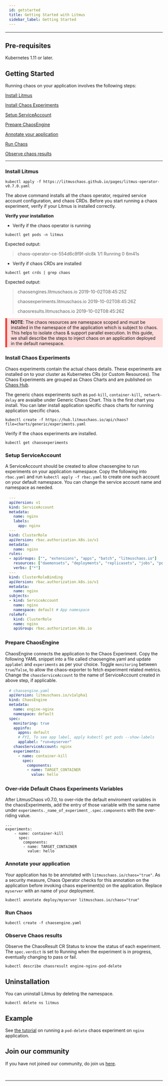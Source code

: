 ```yaml
---
id: getstarted 
title: Getting Started with Litmus
sidebar_label: Getting Started 
---
```


------
<html>
<head>
<style>
div {
  margin-bottom: 15px;
  padding: 4px 12px;
}
.danger {
  background-color: #ffdddd;
  border-left: 6px solid #f44336;
}
</style>
</head>
<body>

## Pre-requisites

Kubernetes 1.11 or later.

## Getting Started

Running chaos on your application involves the following steps:

[Install Litmus](#install-litmus)

[Install Chaos Experiments](#install-chaos-experiments)

[Setup ServiceAccount](#setup-serviceaccount)

[Prepare ChaosEngine](#prepare-chaosengine)

[Annotate your application](#annotate-your-application)

[Run Chaos](#run-chaos)

[Observe chaos results](#observe-chaos-results)

<hr>



###  Install Litmus

```
kubectl apply -f https://litmuschaos.github.io/pages/litmus-operator-v0.7.0.yaml
```

The above command installs all the chaos operator, required service account configuration, and chaos CRDs. Before you start running a chaos experiment, verify if your Litmus is installed correctly.

**Verify your installation**

- Verify if the chaos operator is running 

```
kubectl get pods -n litmus
```

 Expected output:




>chaos-operator-ce-554d6c8f9f-slc8k             1/1         Running     0            6m41s



- Verify if chaos CRDs are installed

```
kubectl get crds | grep chaos
```

Expected output:

> chaosengines.litmuschaos.io             2019-10-02T08:45:25Z
>
> chaosexperiments.litmuschaos.io         2019-10-02T08:45:26Z
>
> chaosresults.litmuschaos.io             2019-10-02T08:45:26Z

<div class="danger">
<strong>NOTE</strong>: The chaos resources are namespace scoped and must be installed in the namespace of the application which is subject to chaos.
This helps to isolate chaos & support parallel execution. In this guide, we shall describe the steps to inject chaos on an application
deployed in the default namespace.
</div>

### Install Chaos Experiments

Chaos experiments contain the actual chaos details. These experiments are installed on to your cluster as Kubernetes CRs (or Custom Resources). The Chaos Experiments are grouped as Chaos Charts and are published on <a href=" https://hub.litmuschaos.io" target="_blank">Chaos Hub</a>. 

The generic chaos experiments such as `pod-kill`, `container-kill`,` network-delay` are avaialbe under Generic Chaos Chart. This is the first chart you install. You can later install application specific chaos charts for running application specific chaos.

```
kubectl create -f https://hub.litmuschaos.io/api/chaos?file=charts/generic/experiments.yaml
```

Verify if the chaos experiments are installed.

```
kubectl get chaosexperiments 
```

### Setup ServiceAccount

A ServiceAccount should be created to allow chaosengine to run experiments on your application namespace. Copy the following into `rbac.yaml` and run `kubectl apply -f rbac.yaml` to create one such account on your default namespace. You can change the service account name and namespace as needed.

```yaml
---
apiVersion: v1
kind: ServiceAccount
metadata:
  name: nginx
  labels:
    app: nginx
---
kind: ClusterRole
apiVersion: rbac.authorization.k8s.io/v1
metadata:
  name: nginx
rules:
- apiGroups: ["", "extensions", "apps", "batch", "litmuschaos.io"]
  resources: ["daemonsets", "deployments", "replicasets", "jobs", "pods", "pods/exec", "events", "chaosengines", "chaosexperiments", "chaosresults"]
  verbs: ["*"] 
---
kind: ClusterRoleBinding
apiVersion: rbac.authorization.k8s.io/v1
metadata:
  name: nginx
subjects:
- kind: ServiceAccount
  name: nginx
  namespace: default # App namespace
roleRef:
  kind: ClusterRole
  name: nginx
  apiGroup: rbac.authorization.k8s.io
```

### Prepare ChaosEngine 

ChaosEngine connects the application to the Chaos Experiment. Copy the following YAML snippet into a file called chaosengine.yaml and update `applabel` and `experiments` as per your choice. Toggle `monitoring` between `true`/`false`, to allow the chaos-exporter to fetch experiment related metrics. Change the `chaosServiceAccount` to the name of ServiceAccount created in above step, if applicable.

```yaml
# chaosengine.yaml
apiVersion: litmuschaos.io/v1alpha1
kind: ChaosEngine
metadata:
  name: engine-nginx
  namespace: default
spec:
  monitoring: true
  appinfo: 
    appns: default 
    # FYI, To see app label, apply kubectl get pods --show-labels
    applabel: "run=myserver" 
  chaosServiceAccount: nginx 
  experiments:
    - name: container-kill
      spec:
        components:
        - name: TARGET_CONTAINER
          value: hello
```

### Over-ride Default Chaos Experiments Variables

After LitmusChaos v0.7.0, to over-ride the default enviroment variables in the chaosExperiments, add the entry of those variable with the same name under `experiments._name_of_experiment_.spec.components` with the over-riding value.

```console
...
experiments:
    - name: container-kill
      spec:
        components:
        - name: TARGET_CONTAINER
          value: hello
```


### Annotate your application

Your application has to be annotated with `litmuschaos.io/chaos="true"`. As a security measure, Chaos Operator checks for this annotation on the application before invoking chaos experiment(s) on the application. Replace `myserver` with an name of your deployment.

```console
kubectl annotate deploy/myserver litmuschaos.io/chaos="true"
```



### Run Chaos



```console
kubectl create -f chaosengine.yaml
```



### Observe Chaos results

Observe the ChaosResult CR Status to know the status of each experiment. The ```spec.verdict``` is set to Running when the experiment is in progress, eventually changing to pass or fail.

```console
kubectl describe chaosresult engine-nginx-pod-delete
```



## Uninstallation

You can uninstall Litmus by deleting the namespace.

```console
kubectl delete ns litmus
```



## Example

See [the tutorial](../example.html) on running a `pod-delete` chaos experiment on `nginx` application.



## Join our community

If you have not joined our community, do join us [here](../community.html).



<br>

<hr>

<br>	
</body>
</html>


